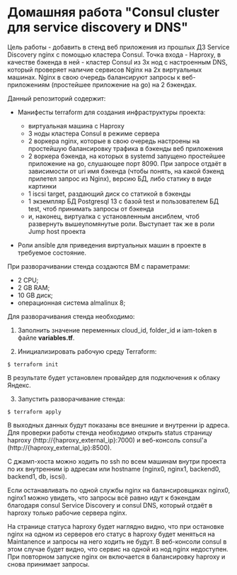 # Домашняя работа "Consul cluster для service discovery и DNS"

Цель работы - добавить в стенд веб приложения из прошлых ДЗ Service Discovery nginx с помощью кластера Consul. Точка входа - Haproxy, в качестве бэкенда в ней - кластер Consul из 3х нод с настроенным DNS, который проверяет наличие сервисов Nginx на 2х виртуальных машинах. Nginx в свою очередь балансируют запросы к веб-приложениям (простейшее приложение на go) на 2 бэкендах.

Данный репозиторий содержит:

- Манифесты terraform для создания инфраструктуры проекта:
  - виртуальная машина с Haproxy
  - 3 ноды кластера Consul в режиме сервера
  - 2 воркера nginx, которые в свою очередь настроены на простейшую балансировку трафика в бэкенды веб приложения
  - 2 воркера бэкенда, на которых в systemd запущено простейшее приложение на go, слушающее порт 8090. При запросе отдаёт в зависимости от uri имя бэкенда (чтобы понять, на какой бэкенд прилетел запрос из Nginx), версию БД, либо статику в виде картинки
  - 1 iscsi target, раздающий диск со статикой в бэкенды
  - 1 экземпляр БД Postgresql 13 c базой test и пользователем БД test, чтоб принимать запросы от бэкенда
  - и, наконец, виртуалка с установленным ансиблем, чтоб развернуть вышеупомянутые роли. Выступает так же в роли Jump host проекта

- Роли ansible для приведения виртуальных машин в проекте в требуемое состояние.

При разворачивании стенда создаются ВМ с параметрами:
- 2 CPU;
- 2 GB RAM;
- 10 GB диск;
- операционная система almalinux 8;

Для разворачивания стенда необходимо:

1. Заполнить значение переменных cloud_id, folder_id и iam-token в файле **variables.tf**.

2. Инициализировать рабочую среду Terraform:

```
$ terraform init
```
В результате будет установлен провайдер для подключения к облаку Яндекс.

3. Запустить разворачивание стенда:
```
$ terraform apply
```
В выходных данных будут показаны все внешние и внутренни ip адреса. 
Для проверки работы стенда необходимо открыть status страницу haproxy (http://{haproxy_external_ip}:7000) и веб-консоль consul'a (http://{haproxy_external_ip}:8500).

С джамп-хоста можно ходить по ssh по всем машинам внутри проекта по их внутренним ip адресам или hostname (nginx0, nginx1, backend0, backend1, db, iscsi).

Если останавливать по одной службы nginx на балансировщиках nginx0, nginx1 можно увидеть, что запросы всё равно идут к бэкендам благодаря consul Service Discovery и consul DNS, который отдаёт в haproxy только рабочие сервера nginx.

На странице статуса haproxy будет наглядно видно, что при остановке nginx на одном из серверов его статус в haproxy будет меняться на Maintanence и запросы на него ходить не будут. В веб-консоли consul в этом случае будет видно, что сервис на одной из нод nginx недоступен. При повторном запуске nginx он включается в балансировку haproxy и снова принимает запросы.